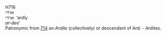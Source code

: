 <body>
  <p>H716<br>  ארדּי  <br> אַרדִּי  ‎  ‘ardı̂y  <br><i>ar-dee‘ </i><br>Patronymic from <a href="h0714.htm">714</a>  an <i>Ardite</i> (collectively) or descendant of Ard: - Ardites.<br></p>
 </body>